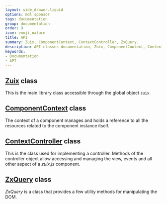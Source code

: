 ```yaml
---
layout: side_drawer.liquid
options: mdl sponsor
tags: documentation
group: documentation
order: 9
icon: emoji_nature
title: API
summary: Zuix, ComponentContext, ContextController, ZxQuery.
description: API classes documentation, Zuix, ComponentContext, ContextController, ZxQuery.
keywords:
- Documentation
- API
---
```

## [Zuix](zuix/Zuix) class

This is the main library class accessible through the global object `zuix`.

## [ComponentContext](zuix/ComponentContext) class

The context of a component manages and holds a reference to all the resources
related to the component instance itself.

## [ContextController](zuix/ContextController) class

This is the class used for implementing a controller.
Methods of the controller object allow accessing and managing the view,
events and all other aspect of a *zuix.js* component.

## [ZxQuery](helpers/ZxQuery) class

*ZxQuery* is a class that provides a few utility methods for manipulating the DOM.

<!--

TODO: ...

## [Logger](helpers/Logger) class

...


## [Localizer](localizer/Localizer) class

...

-->
